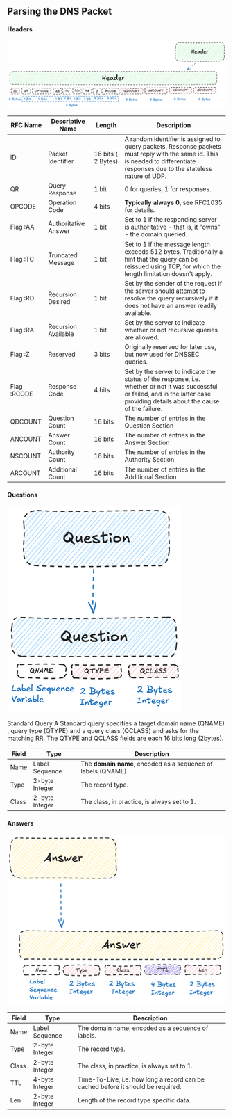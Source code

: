 ## Parsing the DNS Packet


#### Headers

**![Header](../images/Header_Format.png)**

| RFC Name | Descriptive Name | Length | Description |
| ----- | ----- | ----- | ----- |
| ID | Packet Identifier | 16 bits ( 2 Bytes) | A random identifier is assigned to query packets. Response packets must reply with the same id. This is needed to differentiate responses due to the stateless nature of UDP. |
| QR | Query Response | 1 bit | 0 for queries, 1 for responses. |
| OPCODE | Operation Code | 4 bits | **Typically always 0**, see RFC1035 for details. |
| Flag :AA | Authoritative Answer | 1 bit | Set to 1 if the responding server is authoritative \- that is, it "owns" \- the domain queried. |
| Flag :TC | Truncated Message | 1 bit | Set to 1 if the message length exceeds 512 bytes. Traditionally a hint that the query can be reissued using TCP, for which the length limitation doesn't apply. |
| Flag :RD | Recursion Desired | 1 bit | Set by the sender of the request if the server should attempt to resolve the query recursively if it does not have an answer readily available. |
| Flag :RA | Recursion Available | 1 bit | Set by the server to indicate whether or not recursive queries are allowed. |
| Flag :Z | Reserved | 3 bits | Originally reserved for later use, but now used for DNSSEC queries. |
| Flag :RCODE | Response Code | 4 bits | Set by the server to indicate the status of the response, i.e. whether or not it was successful or failed, and in the latter case providing details about the cause of the failure. |
| QDCOUNT | Question Count | 16 bits | The number of entries in the Question Section |
| ANCOUNT | Answer Count | 16 bits | The number of entries in the Answer Section |
| NSCOUNT | Authority Count | 16 bits | The number of entries in the Authority Section |
| ARCOUNT | Additional Count | 16 bits | The number of entries in the Additional Section |


#### Questions
**![Questions](../images//Question_Format.png)**

Standard Query
A Standard query specifies a target domain name (QNAME) , query type (QTYPE) and a query class (QCLASS) and asks for the matching RR. The QTYPE and QCLASS fields are each 16 bits long (2bytes).

| Field | Type | Description |
| ----- | ----- | ----- |
| Name | Label Sequence | The **domain name**, encoded as a sequence of labels.(QNAME) |
| Type | 2-byte Integer | The record type. |
| Class | 2-byte Integer | The class, in practice, is always set to 1\. |

#### Answers
**![Answers](../images//Answer_Format.png)**

| Field | Type | Description |
| ----- | ----- | ----- |
| Name | Label Sequence | The domain name, encoded as a sequence of labels. |
| Type | 2-byte Integer | The record type. |
| Class | 2-byte Integer | The class, in practice, is always set to 1\. |
| TTL | 4-byte Integer | Time-To-Live, i.e. how long a record can be cached before it should be required. |
| Len | 2-byte Integer | Length of the record type specific data. |
